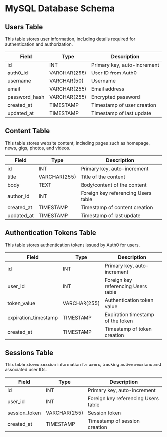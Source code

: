 # MySQL Database Schema

## Users Table

This table stores user information, including details required for authentication and authorization.

| Field         | Type         | Description                           |
|---------------|--------------|---------------------------------------|
| id            | INT          | Primary key, auto-increment           |
| auth0_id      | VARCHAR(255) | User ID from Auth0                    |
| username      | VARCHAR(50)  | Username                              |
| email         | VARCHAR(255) | Email address                         |
| password_hash | VARCHAR(255) | Encrypted password                    |
| created_at    | TIMESTAMP    | Timestamp of user creation            |
| updated_at    | TIMESTAMP    | Timestamp of last update              |

## Content Table

This table stores website content, including pages such as homepage, news, gigs, photos, and videos.

| Field         | Type         | Description                           |
|---------------|--------------|---------------------------------------|
| id            | INT          | Primary key, auto-increment           |
| title         | VARCHAR(255) | Title of the content                  |
| body          | TEXT         | Body/content of the content           |
| author_id     | INT          | Foreign key referencing Users table   |
| created_at    | TIMESTAMP    | Timestamp of content creation         |
| updated_at    | TIMESTAMP    | Timestamp of last update              |

## Authentication Tokens Table

This table stores authentication tokens issued by Auth0 for users.

| Field               | Type         | Description                            |
|---------------------|--------------|----------------------------------------|
| id                  | INT          | Primary key, auto-increment            |
| user_id             | INT          | Foreign key referencing Users table    |
| token_value         | VARCHAR(255) | Authentication token value             |
| expiration_timestamp| TIMESTAMP    | Expiration timestamp of the token      |
| created_at          | TIMESTAMP    | Timestamp of token creation            |

## Sessions Table

This table stores session information for users, tracking active sessions and associated user IDs.

| Field         | Type         | Description                           |
|---------------|--------------|---------------------------------------|
| id            | INT          | Primary key, auto-increment           |
| user_id       | INT          | Foreign key referencing Users table   |
| session_token | VARCHAR(255) | Session token                         |
| created_at    | TIMESTAMP    | Timestamp of session creation         |

